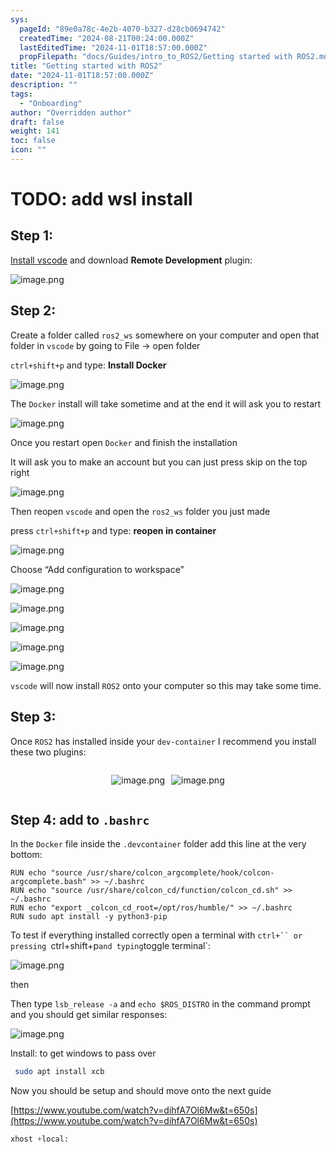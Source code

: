 ```yaml
---
sys:
  pageId: "89e0a78c-4e2b-4070-b327-d28cb0694742"
  createdTime: "2024-08-21T00:24:00.000Z"
  lastEditedTime: "2024-11-01T18:57:00.000Z"
  propFilepath: "docs/Guides/intro_to_ROS2/Getting started with ROS2.md"
title: "Getting started with ROS2"
date: "2024-11-01T18:57:00.000Z"
description: ""
tags:
  - "Onboarding"
author: "Overridden author"
draft: false
weight: 141
toc: false
icon: ""
---
```


# TODO: add wsl install

## Step 1:

[Install vscode](https://code.visualstudio.com/download) and download **Remote Development** plugin:

![image.png](https://prod-files-secure.s3.us-west-2.amazonaws.com/d518164a-d88e-44d1-a4ee-3adb3bd8bce0/efb52993-1881-4a40-b95e-6f020334f022/image.png?X-Amz-Algorithm=AWS4-HMAC-SHA256&X-Amz-Content-Sha256=UNSIGNED-PAYLOAD&X-Amz-Credential=ASIAZI2LB466ZXZWEQWV%2F20250311%2Fus-west-2%2Fs3%2Faws4_request&X-Amz-Date=20250311T131829Z&X-Amz-Expires=3600&X-Amz-Security-Token=IQoJb3JpZ2luX2VjEF0aCXVzLXdlc3QtMiJGMEQCIFU6OGLcdSAOw%2FJBtKJhxNOBWd2I3iuEApNOMg3eAaFmAiB75cHh2mo310WN6FZsYXUeNGGrhz%2FxGlHnBxNiH05BJyqIBAim%2F%2F%2F%2F%2F%2F%2F%2F%2F%2F8BEAAaDDYzNzQyMzE4MzgwNSIMIiy%2B9utLIiEJ%2FvmMKtwDLNBCDi40pchHdRAaqxWfNI%2BB9hMbAIW20a7k97rJ6SvSOMDqVRZMdnf8QlGC%2FbvfMRCua6qQN7LEXsSXj5Dw5BcSVmV5JSECnid83%2FQqbhMXUoUqHyzls%2Bf8ljz%2BFKiCI5CisCnCuZF%2B8StfCADa35hxu014xeAldqgNk5s7NhvryfgleLJOVw%2B%2Fjmg4oKLIM9jx196Hlsx0Nf%2FRfmggS1WP7axEVS1JDneRpWcXxSC1Nenobu8fHLU%2BxuGQVGVAK%2FVRp3ezVu%2BukMHtruQlHwfUbi6fsEPQDQR3%2BPr7KLq%2BfeTTDi4f2yriMMgR2AG6GKBDV9iM%2FHtn3YcEdjn8emNiMon2vA4kGYs00Rgn8BnXGjFF3HHs4ie75eXTjYnBoZaRlbRtDOX22BC%2BA%2FKqPZsLNibY5fvqOqXqVJObSipJa%2BlOgswrfCGTr1ztO7JdWxjBq0Qod%2FI0wogkCkh5DMiSIaY9YOYTURtU8o%2FXqVFzw6GdK%2FVzgsjZ43k1AlPhH373J9Iq2TUCGNe98PEG8npMmbFhHi23owH08s%2FK4nd89SdcduKRGTpB563RLTu7xpEH32OgGtSR4YqIwROFI9%2BvH%2FYaVR35HJXYFdh606ZAREfyuApm4XB%2BWwsw5OvAvgY6pgFYhvYblDtr8Go45BE0fu%2BmHdZqFf2ytQRNbMLpC%2Feg4wq58zi8A%2BRe34gSV3A7xB01EXrsM%2F%2BNKUTlDMHKzUWeyEMs1BwvKGZ0Q4tjSAh%2Fce%2BejTCn6QCsVdVkkZslQzPHLP%2FilXuk7fk2PLzlm8ZOHZ7F4c7jldWNkePFj6uc4wQCSRB%2FPJnA33uu5Lg5YXa5323xcQelFRKcZL%2BFd2yIHTKZRF%2Fh&X-Amz-Signature=e3ca233a2c85af2b430cf3c19c12a3cda75035e83fdf91ac4cea6c616622de28&X-Amz-SignedHeaders=host&x-id=GetObject)

## Step 2:

Create a folder called `ros2_ws` somewhere on your computer and open that folder in `vscode` by going to File → open folder 

`ctrl+shift+p` and type: **Install Docker**

![image.png](https://prod-files-secure.s3.us-west-2.amazonaws.com/d518164a-d88e-44d1-a4ee-3adb3bd8bce0/2269dc0e-1cd5-47ff-bceb-c04ad9b2eab0/image.png?X-Amz-Algorithm=AWS4-HMAC-SHA256&X-Amz-Content-Sha256=UNSIGNED-PAYLOAD&X-Amz-Credential=ASIAZI2LB466ZXZWEQWV%2F20250311%2Fus-west-2%2Fs3%2Faws4_request&X-Amz-Date=20250311T131829Z&X-Amz-Expires=3600&X-Amz-Security-Token=IQoJb3JpZ2luX2VjEF0aCXVzLXdlc3QtMiJGMEQCIFU6OGLcdSAOw%2FJBtKJhxNOBWd2I3iuEApNOMg3eAaFmAiB75cHh2mo310WN6FZsYXUeNGGrhz%2FxGlHnBxNiH05BJyqIBAim%2F%2F%2F%2F%2F%2F%2F%2F%2F%2F8BEAAaDDYzNzQyMzE4MzgwNSIMIiy%2B9utLIiEJ%2FvmMKtwDLNBCDi40pchHdRAaqxWfNI%2BB9hMbAIW20a7k97rJ6SvSOMDqVRZMdnf8QlGC%2FbvfMRCua6qQN7LEXsSXj5Dw5BcSVmV5JSECnid83%2FQqbhMXUoUqHyzls%2Bf8ljz%2BFKiCI5CisCnCuZF%2B8StfCADa35hxu014xeAldqgNk5s7NhvryfgleLJOVw%2B%2Fjmg4oKLIM9jx196Hlsx0Nf%2FRfmggS1WP7axEVS1JDneRpWcXxSC1Nenobu8fHLU%2BxuGQVGVAK%2FVRp3ezVu%2BukMHtruQlHwfUbi6fsEPQDQR3%2BPr7KLq%2BfeTTDi4f2yriMMgR2AG6GKBDV9iM%2FHtn3YcEdjn8emNiMon2vA4kGYs00Rgn8BnXGjFF3HHs4ie75eXTjYnBoZaRlbRtDOX22BC%2BA%2FKqPZsLNibY5fvqOqXqVJObSipJa%2BlOgswrfCGTr1ztO7JdWxjBq0Qod%2FI0wogkCkh5DMiSIaY9YOYTURtU8o%2FXqVFzw6GdK%2FVzgsjZ43k1AlPhH373J9Iq2TUCGNe98PEG8npMmbFhHi23owH08s%2FK4nd89SdcduKRGTpB563RLTu7xpEH32OgGtSR4YqIwROFI9%2BvH%2FYaVR35HJXYFdh606ZAREfyuApm4XB%2BWwsw5OvAvgY6pgFYhvYblDtr8Go45BE0fu%2BmHdZqFf2ytQRNbMLpC%2Feg4wq58zi8A%2BRe34gSV3A7xB01EXrsM%2F%2BNKUTlDMHKzUWeyEMs1BwvKGZ0Q4tjSAh%2Fce%2BejTCn6QCsVdVkkZslQzPHLP%2FilXuk7fk2PLzlm8ZOHZ7F4c7jldWNkePFj6uc4wQCSRB%2FPJnA33uu5Lg5YXa5323xcQelFRKcZL%2BFd2yIHTKZRF%2Fh&X-Amz-Signature=bdc783e787011a6e4d6eea0a7fc6b063117b7408e479d6da6194e647a0c39d21&X-Amz-SignedHeaders=host&x-id=GetObject)

The `Docker` install will take sometime and at the end it will ask you to restart

![image.png](https://prod-files-secure.s3.us-west-2.amazonaws.com/d518164a-d88e-44d1-a4ee-3adb3bd8bce0/ed233f78-be33-4b1f-b89c-9c346c0e961e/image.png?X-Amz-Algorithm=AWS4-HMAC-SHA256&X-Amz-Content-Sha256=UNSIGNED-PAYLOAD&X-Amz-Credential=ASIAZI2LB466ZXZWEQWV%2F20250311%2Fus-west-2%2Fs3%2Faws4_request&X-Amz-Date=20250311T131829Z&X-Amz-Expires=3600&X-Amz-Security-Token=IQoJb3JpZ2luX2VjEF0aCXVzLXdlc3QtMiJGMEQCIFU6OGLcdSAOw%2FJBtKJhxNOBWd2I3iuEApNOMg3eAaFmAiB75cHh2mo310WN6FZsYXUeNGGrhz%2FxGlHnBxNiH05BJyqIBAim%2F%2F%2F%2F%2F%2F%2F%2F%2F%2F8BEAAaDDYzNzQyMzE4MzgwNSIMIiy%2B9utLIiEJ%2FvmMKtwDLNBCDi40pchHdRAaqxWfNI%2BB9hMbAIW20a7k97rJ6SvSOMDqVRZMdnf8QlGC%2FbvfMRCua6qQN7LEXsSXj5Dw5BcSVmV5JSECnid83%2FQqbhMXUoUqHyzls%2Bf8ljz%2BFKiCI5CisCnCuZF%2B8StfCADa35hxu014xeAldqgNk5s7NhvryfgleLJOVw%2B%2Fjmg4oKLIM9jx196Hlsx0Nf%2FRfmggS1WP7axEVS1JDneRpWcXxSC1Nenobu8fHLU%2BxuGQVGVAK%2FVRp3ezVu%2BukMHtruQlHwfUbi6fsEPQDQR3%2BPr7KLq%2BfeTTDi4f2yriMMgR2AG6GKBDV9iM%2FHtn3YcEdjn8emNiMon2vA4kGYs00Rgn8BnXGjFF3HHs4ie75eXTjYnBoZaRlbRtDOX22BC%2BA%2FKqPZsLNibY5fvqOqXqVJObSipJa%2BlOgswrfCGTr1ztO7JdWxjBq0Qod%2FI0wogkCkh5DMiSIaY9YOYTURtU8o%2FXqVFzw6GdK%2FVzgsjZ43k1AlPhH373J9Iq2TUCGNe98PEG8npMmbFhHi23owH08s%2FK4nd89SdcduKRGTpB563RLTu7xpEH32OgGtSR4YqIwROFI9%2BvH%2FYaVR35HJXYFdh606ZAREfyuApm4XB%2BWwsw5OvAvgY6pgFYhvYblDtr8Go45BE0fu%2BmHdZqFf2ytQRNbMLpC%2Feg4wq58zi8A%2BRe34gSV3A7xB01EXrsM%2F%2BNKUTlDMHKzUWeyEMs1BwvKGZ0Q4tjSAh%2Fce%2BejTCn6QCsVdVkkZslQzPHLP%2FilXuk7fk2PLzlm8ZOHZ7F4c7jldWNkePFj6uc4wQCSRB%2FPJnA33uu5Lg5YXa5323xcQelFRKcZL%2BFd2yIHTKZRF%2Fh&X-Amz-Signature=9692b9e83a27722121c9ecffde221e6920ff8b802d135ee8a4d35b4d7ca41b43&X-Amz-SignedHeaders=host&x-id=GetObject)

Once you restart open `Docker` and finish the installation

It will ask you to make an account but you can just press skip on the top right

![image.png](https://prod-files-secure.s3.us-west-2.amazonaws.com/d518164a-d88e-44d1-a4ee-3adb3bd8bce0/21010ad9-1659-4fd9-9f59-9932a09b2a3d/image.png?X-Amz-Algorithm=AWS4-HMAC-SHA256&X-Amz-Content-Sha256=UNSIGNED-PAYLOAD&X-Amz-Credential=ASIAZI2LB466ZXZWEQWV%2F20250311%2Fus-west-2%2Fs3%2Faws4_request&X-Amz-Date=20250311T131829Z&X-Amz-Expires=3600&X-Amz-Security-Token=IQoJb3JpZ2luX2VjEF0aCXVzLXdlc3QtMiJGMEQCIFU6OGLcdSAOw%2FJBtKJhxNOBWd2I3iuEApNOMg3eAaFmAiB75cHh2mo310WN6FZsYXUeNGGrhz%2FxGlHnBxNiH05BJyqIBAim%2F%2F%2F%2F%2F%2F%2F%2F%2F%2F8BEAAaDDYzNzQyMzE4MzgwNSIMIiy%2B9utLIiEJ%2FvmMKtwDLNBCDi40pchHdRAaqxWfNI%2BB9hMbAIW20a7k97rJ6SvSOMDqVRZMdnf8QlGC%2FbvfMRCua6qQN7LEXsSXj5Dw5BcSVmV5JSECnid83%2FQqbhMXUoUqHyzls%2Bf8ljz%2BFKiCI5CisCnCuZF%2B8StfCADa35hxu014xeAldqgNk5s7NhvryfgleLJOVw%2B%2Fjmg4oKLIM9jx196Hlsx0Nf%2FRfmggS1WP7axEVS1JDneRpWcXxSC1Nenobu8fHLU%2BxuGQVGVAK%2FVRp3ezVu%2BukMHtruQlHwfUbi6fsEPQDQR3%2BPr7KLq%2BfeTTDi4f2yriMMgR2AG6GKBDV9iM%2FHtn3YcEdjn8emNiMon2vA4kGYs00Rgn8BnXGjFF3HHs4ie75eXTjYnBoZaRlbRtDOX22BC%2BA%2FKqPZsLNibY5fvqOqXqVJObSipJa%2BlOgswrfCGTr1ztO7JdWxjBq0Qod%2FI0wogkCkh5DMiSIaY9YOYTURtU8o%2FXqVFzw6GdK%2FVzgsjZ43k1AlPhH373J9Iq2TUCGNe98PEG8npMmbFhHi23owH08s%2FK4nd89SdcduKRGTpB563RLTu7xpEH32OgGtSR4YqIwROFI9%2BvH%2FYaVR35HJXYFdh606ZAREfyuApm4XB%2BWwsw5OvAvgY6pgFYhvYblDtr8Go45BE0fu%2BmHdZqFf2ytQRNbMLpC%2Feg4wq58zi8A%2BRe34gSV3A7xB01EXrsM%2F%2BNKUTlDMHKzUWeyEMs1BwvKGZ0Q4tjSAh%2Fce%2BejTCn6QCsVdVkkZslQzPHLP%2FilXuk7fk2PLzlm8ZOHZ7F4c7jldWNkePFj6uc4wQCSRB%2FPJnA33uu5Lg5YXa5323xcQelFRKcZL%2BFd2yIHTKZRF%2Fh&X-Amz-Signature=f4faad05edec1f6d619fcadb63562ebfcbd2bd96016d6e6fb26344742c7c8bb8&X-Amz-SignedHeaders=host&x-id=GetObject)

Then reopen `vscode` and open the `ros2_ws` folder you just made

press `ctrl+shift+p` and type: **reopen in container**

![image.png](https://prod-files-secure.s3.us-west-2.amazonaws.com/d518164a-d88e-44d1-a4ee-3adb3bd8bce0/4e93b8c2-41ad-488c-8095-c74205196118/image.png?X-Amz-Algorithm=AWS4-HMAC-SHA256&X-Amz-Content-Sha256=UNSIGNED-PAYLOAD&X-Amz-Credential=ASIAZI2LB466ZXZWEQWV%2F20250311%2Fus-west-2%2Fs3%2Faws4_request&X-Amz-Date=20250311T131829Z&X-Amz-Expires=3600&X-Amz-Security-Token=IQoJb3JpZ2luX2VjEF0aCXVzLXdlc3QtMiJGMEQCIFU6OGLcdSAOw%2FJBtKJhxNOBWd2I3iuEApNOMg3eAaFmAiB75cHh2mo310WN6FZsYXUeNGGrhz%2FxGlHnBxNiH05BJyqIBAim%2F%2F%2F%2F%2F%2F%2F%2F%2F%2F8BEAAaDDYzNzQyMzE4MzgwNSIMIiy%2B9utLIiEJ%2FvmMKtwDLNBCDi40pchHdRAaqxWfNI%2BB9hMbAIW20a7k97rJ6SvSOMDqVRZMdnf8QlGC%2FbvfMRCua6qQN7LEXsSXj5Dw5BcSVmV5JSECnid83%2FQqbhMXUoUqHyzls%2Bf8ljz%2BFKiCI5CisCnCuZF%2B8StfCADa35hxu014xeAldqgNk5s7NhvryfgleLJOVw%2B%2Fjmg4oKLIM9jx196Hlsx0Nf%2FRfmggS1WP7axEVS1JDneRpWcXxSC1Nenobu8fHLU%2BxuGQVGVAK%2FVRp3ezVu%2BukMHtruQlHwfUbi6fsEPQDQR3%2BPr7KLq%2BfeTTDi4f2yriMMgR2AG6GKBDV9iM%2FHtn3YcEdjn8emNiMon2vA4kGYs00Rgn8BnXGjFF3HHs4ie75eXTjYnBoZaRlbRtDOX22BC%2BA%2FKqPZsLNibY5fvqOqXqVJObSipJa%2BlOgswrfCGTr1ztO7JdWxjBq0Qod%2FI0wogkCkh5DMiSIaY9YOYTURtU8o%2FXqVFzw6GdK%2FVzgsjZ43k1AlPhH373J9Iq2TUCGNe98PEG8npMmbFhHi23owH08s%2FK4nd89SdcduKRGTpB563RLTu7xpEH32OgGtSR4YqIwROFI9%2BvH%2FYaVR35HJXYFdh606ZAREfyuApm4XB%2BWwsw5OvAvgY6pgFYhvYblDtr8Go45BE0fu%2BmHdZqFf2ytQRNbMLpC%2Feg4wq58zi8A%2BRe34gSV3A7xB01EXrsM%2F%2BNKUTlDMHKzUWeyEMs1BwvKGZ0Q4tjSAh%2Fce%2BejTCn6QCsVdVkkZslQzPHLP%2FilXuk7fk2PLzlm8ZOHZ7F4c7jldWNkePFj6uc4wQCSRB%2FPJnA33uu5Lg5YXa5323xcQelFRKcZL%2BFd2yIHTKZRF%2Fh&X-Amz-Signature=dfb358de2911648941541c6e5509df697eca5138932f8a086e3caffda5672fe5&X-Amz-SignedHeaders=host&x-id=GetObject)

Choose “Add configuration to workspace”

![image.png](https://prod-files-secure.s3.us-west-2.amazonaws.com/d518164a-d88e-44d1-a4ee-3adb3bd8bce0/9560b282-5060-4989-ba37-97e7b2c22476/image.png?X-Amz-Algorithm=AWS4-HMAC-SHA256&X-Amz-Content-Sha256=UNSIGNED-PAYLOAD&X-Amz-Credential=ASIAZI2LB466ZXZWEQWV%2F20250311%2Fus-west-2%2Fs3%2Faws4_request&X-Amz-Date=20250311T131829Z&X-Amz-Expires=3600&X-Amz-Security-Token=IQoJb3JpZ2luX2VjEF0aCXVzLXdlc3QtMiJGMEQCIFU6OGLcdSAOw%2FJBtKJhxNOBWd2I3iuEApNOMg3eAaFmAiB75cHh2mo310WN6FZsYXUeNGGrhz%2FxGlHnBxNiH05BJyqIBAim%2F%2F%2F%2F%2F%2F%2F%2F%2F%2F8BEAAaDDYzNzQyMzE4MzgwNSIMIiy%2B9utLIiEJ%2FvmMKtwDLNBCDi40pchHdRAaqxWfNI%2BB9hMbAIW20a7k97rJ6SvSOMDqVRZMdnf8QlGC%2FbvfMRCua6qQN7LEXsSXj5Dw5BcSVmV5JSECnid83%2FQqbhMXUoUqHyzls%2Bf8ljz%2BFKiCI5CisCnCuZF%2B8StfCADa35hxu014xeAldqgNk5s7NhvryfgleLJOVw%2B%2Fjmg4oKLIM9jx196Hlsx0Nf%2FRfmggS1WP7axEVS1JDneRpWcXxSC1Nenobu8fHLU%2BxuGQVGVAK%2FVRp3ezVu%2BukMHtruQlHwfUbi6fsEPQDQR3%2BPr7KLq%2BfeTTDi4f2yriMMgR2AG6GKBDV9iM%2FHtn3YcEdjn8emNiMon2vA4kGYs00Rgn8BnXGjFF3HHs4ie75eXTjYnBoZaRlbRtDOX22BC%2BA%2FKqPZsLNibY5fvqOqXqVJObSipJa%2BlOgswrfCGTr1ztO7JdWxjBq0Qod%2FI0wogkCkh5DMiSIaY9YOYTURtU8o%2FXqVFzw6GdK%2FVzgsjZ43k1AlPhH373J9Iq2TUCGNe98PEG8npMmbFhHi23owH08s%2FK4nd89SdcduKRGTpB563RLTu7xpEH32OgGtSR4YqIwROFI9%2BvH%2FYaVR35HJXYFdh606ZAREfyuApm4XB%2BWwsw5OvAvgY6pgFYhvYblDtr8Go45BE0fu%2BmHdZqFf2ytQRNbMLpC%2Feg4wq58zi8A%2BRe34gSV3A7xB01EXrsM%2F%2BNKUTlDMHKzUWeyEMs1BwvKGZ0Q4tjSAh%2Fce%2BejTCn6QCsVdVkkZslQzPHLP%2FilXuk7fk2PLzlm8ZOHZ7F4c7jldWNkePFj6uc4wQCSRB%2FPJnA33uu5Lg5YXa5323xcQelFRKcZL%2BFd2yIHTKZRF%2Fh&X-Amz-Signature=000950fae031ee1ddabf22e7f416e8ec1eb3c033836f2299b2ad15dfb9faa8cb&X-Amz-SignedHeaders=host&x-id=GetObject)

![image.png](https://prod-files-secure.s3.us-west-2.amazonaws.com/d518164a-d88e-44d1-a4ee-3adb3bd8bce0/2ee63f81-886b-48e8-a553-dc6e5eac99e4/image.png?X-Amz-Algorithm=AWS4-HMAC-SHA256&X-Amz-Content-Sha256=UNSIGNED-PAYLOAD&X-Amz-Credential=ASIAZI2LB466ZXZWEQWV%2F20250311%2Fus-west-2%2Fs3%2Faws4_request&X-Amz-Date=20250311T131829Z&X-Amz-Expires=3600&X-Amz-Security-Token=IQoJb3JpZ2luX2VjEF0aCXVzLXdlc3QtMiJGMEQCIFU6OGLcdSAOw%2FJBtKJhxNOBWd2I3iuEApNOMg3eAaFmAiB75cHh2mo310WN6FZsYXUeNGGrhz%2FxGlHnBxNiH05BJyqIBAim%2F%2F%2F%2F%2F%2F%2F%2F%2F%2F8BEAAaDDYzNzQyMzE4MzgwNSIMIiy%2B9utLIiEJ%2FvmMKtwDLNBCDi40pchHdRAaqxWfNI%2BB9hMbAIW20a7k97rJ6SvSOMDqVRZMdnf8QlGC%2FbvfMRCua6qQN7LEXsSXj5Dw5BcSVmV5JSECnid83%2FQqbhMXUoUqHyzls%2Bf8ljz%2BFKiCI5CisCnCuZF%2B8StfCADa35hxu014xeAldqgNk5s7NhvryfgleLJOVw%2B%2Fjmg4oKLIM9jx196Hlsx0Nf%2FRfmggS1WP7axEVS1JDneRpWcXxSC1Nenobu8fHLU%2BxuGQVGVAK%2FVRp3ezVu%2BukMHtruQlHwfUbi6fsEPQDQR3%2BPr7KLq%2BfeTTDi4f2yriMMgR2AG6GKBDV9iM%2FHtn3YcEdjn8emNiMon2vA4kGYs00Rgn8BnXGjFF3HHs4ie75eXTjYnBoZaRlbRtDOX22BC%2BA%2FKqPZsLNibY5fvqOqXqVJObSipJa%2BlOgswrfCGTr1ztO7JdWxjBq0Qod%2FI0wogkCkh5DMiSIaY9YOYTURtU8o%2FXqVFzw6GdK%2FVzgsjZ43k1AlPhH373J9Iq2TUCGNe98PEG8npMmbFhHi23owH08s%2FK4nd89SdcduKRGTpB563RLTu7xpEH32OgGtSR4YqIwROFI9%2BvH%2FYaVR35HJXYFdh606ZAREfyuApm4XB%2BWwsw5OvAvgY6pgFYhvYblDtr8Go45BE0fu%2BmHdZqFf2ytQRNbMLpC%2Feg4wq58zi8A%2BRe34gSV3A7xB01EXrsM%2F%2BNKUTlDMHKzUWeyEMs1BwvKGZ0Q4tjSAh%2Fce%2BejTCn6QCsVdVkkZslQzPHLP%2FilXuk7fk2PLzlm8ZOHZ7F4c7jldWNkePFj6uc4wQCSRB%2FPJnA33uu5Lg5YXa5323xcQelFRKcZL%2BFd2yIHTKZRF%2Fh&X-Amz-Signature=ae6d792466414b0d9952b0bf8476f6c3022bd92f5f6ed8da91bf7f2251f31bcd&X-Amz-SignedHeaders=host&x-id=GetObject)

![image.png](https://prod-files-secure.s3.us-west-2.amazonaws.com/d518164a-d88e-44d1-a4ee-3adb3bd8bce0/ae1580b2-b048-407e-aed9-b584224a7a04/image.png?X-Amz-Algorithm=AWS4-HMAC-SHA256&X-Amz-Content-Sha256=UNSIGNED-PAYLOAD&X-Amz-Credential=ASIAZI2LB466ZXZWEQWV%2F20250311%2Fus-west-2%2Fs3%2Faws4_request&X-Amz-Date=20250311T131829Z&X-Amz-Expires=3600&X-Amz-Security-Token=IQoJb3JpZ2luX2VjEF0aCXVzLXdlc3QtMiJGMEQCIFU6OGLcdSAOw%2FJBtKJhxNOBWd2I3iuEApNOMg3eAaFmAiB75cHh2mo310WN6FZsYXUeNGGrhz%2FxGlHnBxNiH05BJyqIBAim%2F%2F%2F%2F%2F%2F%2F%2F%2F%2F8BEAAaDDYzNzQyMzE4MzgwNSIMIiy%2B9utLIiEJ%2FvmMKtwDLNBCDi40pchHdRAaqxWfNI%2BB9hMbAIW20a7k97rJ6SvSOMDqVRZMdnf8QlGC%2FbvfMRCua6qQN7LEXsSXj5Dw5BcSVmV5JSECnid83%2FQqbhMXUoUqHyzls%2Bf8ljz%2BFKiCI5CisCnCuZF%2B8StfCADa35hxu014xeAldqgNk5s7NhvryfgleLJOVw%2B%2Fjmg4oKLIM9jx196Hlsx0Nf%2FRfmggS1WP7axEVS1JDneRpWcXxSC1Nenobu8fHLU%2BxuGQVGVAK%2FVRp3ezVu%2BukMHtruQlHwfUbi6fsEPQDQR3%2BPr7KLq%2BfeTTDi4f2yriMMgR2AG6GKBDV9iM%2FHtn3YcEdjn8emNiMon2vA4kGYs00Rgn8BnXGjFF3HHs4ie75eXTjYnBoZaRlbRtDOX22BC%2BA%2FKqPZsLNibY5fvqOqXqVJObSipJa%2BlOgswrfCGTr1ztO7JdWxjBq0Qod%2FI0wogkCkh5DMiSIaY9YOYTURtU8o%2FXqVFzw6GdK%2FVzgsjZ43k1AlPhH373J9Iq2TUCGNe98PEG8npMmbFhHi23owH08s%2FK4nd89SdcduKRGTpB563RLTu7xpEH32OgGtSR4YqIwROFI9%2BvH%2FYaVR35HJXYFdh606ZAREfyuApm4XB%2BWwsw5OvAvgY6pgFYhvYblDtr8Go45BE0fu%2BmHdZqFf2ytQRNbMLpC%2Feg4wq58zi8A%2BRe34gSV3A7xB01EXrsM%2F%2BNKUTlDMHKzUWeyEMs1BwvKGZ0Q4tjSAh%2Fce%2BejTCn6QCsVdVkkZslQzPHLP%2FilXuk7fk2PLzlm8ZOHZ7F4c7jldWNkePFj6uc4wQCSRB%2FPJnA33uu5Lg5YXa5323xcQelFRKcZL%2BFd2yIHTKZRF%2Fh&X-Amz-Signature=b7a7ea7af40f0ea8948767e0e915c8175161c9c8624e779693847b47a2d1f9de&X-Amz-SignedHeaders=host&x-id=GetObject)

![image.png](https://prod-files-secure.s3.us-west-2.amazonaws.com/d518164a-d88e-44d1-a4ee-3adb3bd8bce0/53255b28-f75e-430f-b9e3-c0ac8577e42b/image.png?X-Amz-Algorithm=AWS4-HMAC-SHA256&X-Amz-Content-Sha256=UNSIGNED-PAYLOAD&X-Amz-Credential=ASIAZI2LB466ZXZWEQWV%2F20250311%2Fus-west-2%2Fs3%2Faws4_request&X-Amz-Date=20250311T131829Z&X-Amz-Expires=3600&X-Amz-Security-Token=IQoJb3JpZ2luX2VjEF0aCXVzLXdlc3QtMiJGMEQCIFU6OGLcdSAOw%2FJBtKJhxNOBWd2I3iuEApNOMg3eAaFmAiB75cHh2mo310WN6FZsYXUeNGGrhz%2FxGlHnBxNiH05BJyqIBAim%2F%2F%2F%2F%2F%2F%2F%2F%2F%2F8BEAAaDDYzNzQyMzE4MzgwNSIMIiy%2B9utLIiEJ%2FvmMKtwDLNBCDi40pchHdRAaqxWfNI%2BB9hMbAIW20a7k97rJ6SvSOMDqVRZMdnf8QlGC%2FbvfMRCua6qQN7LEXsSXj5Dw5BcSVmV5JSECnid83%2FQqbhMXUoUqHyzls%2Bf8ljz%2BFKiCI5CisCnCuZF%2B8StfCADa35hxu014xeAldqgNk5s7NhvryfgleLJOVw%2B%2Fjmg4oKLIM9jx196Hlsx0Nf%2FRfmggS1WP7axEVS1JDneRpWcXxSC1Nenobu8fHLU%2BxuGQVGVAK%2FVRp3ezVu%2BukMHtruQlHwfUbi6fsEPQDQR3%2BPr7KLq%2BfeTTDi4f2yriMMgR2AG6GKBDV9iM%2FHtn3YcEdjn8emNiMon2vA4kGYs00Rgn8BnXGjFF3HHs4ie75eXTjYnBoZaRlbRtDOX22BC%2BA%2FKqPZsLNibY5fvqOqXqVJObSipJa%2BlOgswrfCGTr1ztO7JdWxjBq0Qod%2FI0wogkCkh5DMiSIaY9YOYTURtU8o%2FXqVFzw6GdK%2FVzgsjZ43k1AlPhH373J9Iq2TUCGNe98PEG8npMmbFhHi23owH08s%2FK4nd89SdcduKRGTpB563RLTu7xpEH32OgGtSR4YqIwROFI9%2BvH%2FYaVR35HJXYFdh606ZAREfyuApm4XB%2BWwsw5OvAvgY6pgFYhvYblDtr8Go45BE0fu%2BmHdZqFf2ytQRNbMLpC%2Feg4wq58zi8A%2BRe34gSV3A7xB01EXrsM%2F%2BNKUTlDMHKzUWeyEMs1BwvKGZ0Q4tjSAh%2Fce%2BejTCn6QCsVdVkkZslQzPHLP%2FilXuk7fk2PLzlm8ZOHZ7F4c7jldWNkePFj6uc4wQCSRB%2FPJnA33uu5Lg5YXa5323xcQelFRKcZL%2BFd2yIHTKZRF%2Fh&X-Amz-Signature=c8ae55b56c99313495ccd39390edfaa53e2ea73c1ea1c81d0f6541b038f4fab1&X-Amz-SignedHeaders=host&x-id=GetObject)

![image.png](https://prod-files-secure.s3.us-west-2.amazonaws.com/d518164a-d88e-44d1-a4ee-3adb3bd8bce0/7c562767-5af9-4ffb-97d1-327bcdf4ee00/image.png?X-Amz-Algorithm=AWS4-HMAC-SHA256&X-Amz-Content-Sha256=UNSIGNED-PAYLOAD&X-Amz-Credential=ASIAZI2LB466ZXZWEQWV%2F20250311%2Fus-west-2%2Fs3%2Faws4_request&X-Amz-Date=20250311T131829Z&X-Amz-Expires=3600&X-Amz-Security-Token=IQoJb3JpZ2luX2VjEF0aCXVzLXdlc3QtMiJGMEQCIFU6OGLcdSAOw%2FJBtKJhxNOBWd2I3iuEApNOMg3eAaFmAiB75cHh2mo310WN6FZsYXUeNGGrhz%2FxGlHnBxNiH05BJyqIBAim%2F%2F%2F%2F%2F%2F%2F%2F%2F%2F8BEAAaDDYzNzQyMzE4MzgwNSIMIiy%2B9utLIiEJ%2FvmMKtwDLNBCDi40pchHdRAaqxWfNI%2BB9hMbAIW20a7k97rJ6SvSOMDqVRZMdnf8QlGC%2FbvfMRCua6qQN7LEXsSXj5Dw5BcSVmV5JSECnid83%2FQqbhMXUoUqHyzls%2Bf8ljz%2BFKiCI5CisCnCuZF%2B8StfCADa35hxu014xeAldqgNk5s7NhvryfgleLJOVw%2B%2Fjmg4oKLIM9jx196Hlsx0Nf%2FRfmggS1WP7axEVS1JDneRpWcXxSC1Nenobu8fHLU%2BxuGQVGVAK%2FVRp3ezVu%2BukMHtruQlHwfUbi6fsEPQDQR3%2BPr7KLq%2BfeTTDi4f2yriMMgR2AG6GKBDV9iM%2FHtn3YcEdjn8emNiMon2vA4kGYs00Rgn8BnXGjFF3HHs4ie75eXTjYnBoZaRlbRtDOX22BC%2BA%2FKqPZsLNibY5fvqOqXqVJObSipJa%2BlOgswrfCGTr1ztO7JdWxjBq0Qod%2FI0wogkCkh5DMiSIaY9YOYTURtU8o%2FXqVFzw6GdK%2FVzgsjZ43k1AlPhH373J9Iq2TUCGNe98PEG8npMmbFhHi23owH08s%2FK4nd89SdcduKRGTpB563RLTu7xpEH32OgGtSR4YqIwROFI9%2BvH%2FYaVR35HJXYFdh606ZAREfyuApm4XB%2BWwsw5OvAvgY6pgFYhvYblDtr8Go45BE0fu%2BmHdZqFf2ytQRNbMLpC%2Feg4wq58zi8A%2BRe34gSV3A7xB01EXrsM%2F%2BNKUTlDMHKzUWeyEMs1BwvKGZ0Q4tjSAh%2Fce%2BejTCn6QCsVdVkkZslQzPHLP%2FilXuk7fk2PLzlm8ZOHZ7F4c7jldWNkePFj6uc4wQCSRB%2FPJnA33uu5Lg5YXa5323xcQelFRKcZL%2BFd2yIHTKZRF%2Fh&X-Amz-Signature=a6b37cbe7cb47495b3e18e8f4dda58da55b623522e3e4ab15a0363da33db8ec3&X-Amz-SignedHeaders=host&x-id=GetObject)

`vscode` will now install `ROS2` onto your computer so this may take some time.

## Step 3:

Once `ROS2` has installed inside your `dev-container` I recommend you install these two plugins:

<div style="display: flex;flex-direction: row; column-gap:10px; max-width: 630px;justify-content: center;">
<div>

![image.png](https://prod-files-secure.s3.us-west-2.amazonaws.com/d518164a-d88e-44d1-a4ee-3adb3bd8bce0/3fc3d550-5a54-4ba1-ba6b-faa01cdb7369/image.png?X-Amz-Algorithm=AWS4-HMAC-SHA256&X-Amz-Content-Sha256=UNSIGNED-PAYLOAD&X-Amz-Credential=ASIAZI2LB466YTB3SIS3%2F20250311%2Fus-west-2%2Fs3%2Faws4_request&X-Amz-Date=20250311T131832Z&X-Amz-Expires=3600&X-Amz-Security-Token=IQoJb3JpZ2luX2VjEF0aCXVzLXdlc3QtMiJIMEYCIQCHgMBsgVL%2FeGjllGwMRFAe8lHWl%2Bf90fVdCcdYI4X53wIhALBJE1T8gbHab55m0x3GIUyspbEJzhp3V%2BYgUmMp1x30KogECKb%2F%2F%2F%2F%2F%2F%2F%2F%2F%2FwEQABoMNjM3NDIzMTgzODA1Igz1y9S45AJIi%2BKsN9kq3AOpBJRIZaXsP%2BIHHqnldgQumK%2Fbk7eSmBO3JEBUcQLfeNAdv%2FdMRrcqRfBtl%2BXBZ4fs3CWzgdWMbqhDXch8%2F7Hf2qabb5Wm15%2FebCiaHSFR%2FRTIbfplhQW3dPk5E4EqxvoGROWznsRSQz6c6pGpAj4t6Lmwpx%2FCtV82nbMNbV%2BQDBvC1EMFdMyZ3l3o5%2F%2Bt7dHTw8BpxwbdebqSSs5d%2FKsT75QNpQUP5NlPgQ2Y4o0wFI%2FllJeKr6%2BfI6BFKpm2gEx6OUqI%2B8nGq9SyXGM9kZJ69hzQuHpvglrUF4dBp8XxaIp7avpNqh9XweCo1tq3Q2shyqNcTrttgP9NY32eS%2F%2F1roSobkLHSOVV0xORc8gV8L39zub6Q7bC1%2F90Oue2th3gyglO6wYLZF7KUaAQDMLp%2FPDHhXqdm7ciSKxbclZgB9SzPbP0a3E22WH9vuKo8kBTEovYSl5J2%2BErIc3GxT%2BFTxE71Jc5vDJrnkXBVfLvIn6yPLDxhn9csczmAuw5SLvlUdAuWU3bUizsIqCmVjl8baBNsm4fRCsr7E6W9EnSP8q8qynCqPHQXgVN0QiE%2BsVGP42Tw4iwcsbU%2FJ8%2BGCbCx376jRf4inOqdl4hQ4Y9v%2FDFINUsdn3%2BgVL9sjDU68C%2BBjqkAeU6u1FJLVv1ZZ0l0KrS9sGNwjDAvz7ipCU2tmopKxS0df7vkfjuvkQ2XWhkAY%2BK%2BAhm%2BtGAzdiDgq7dN6Ah1HbVhVzzSsBFqn%2Fs7tht0Yj6%2BjggaEu8D8SsVpSoP1S18SESK0gzpugOPVeAw8NTDbeopoEFt0%2BtOERgU9o%2BnksOigxlZvuj50w2TMZYRQoNOUQvxjuQQTavCn9bjpTBS8sZzNYL&X-Amz-Signature=c977a874dde0718ac1fc50932fc28ae3550fc1a6eed8f95ee433bed14fca052a&X-Amz-SignedHeaders=host&x-id=GetObject)

</div>
<div>

![image.png](https://prod-files-secure.s3.us-west-2.amazonaws.com/d518164a-d88e-44d1-a4ee-3adb3bd8bce0/d994cc66-13c2-4093-a5a3-f84cf4601a82/image.png?X-Amz-Algorithm=AWS4-HMAC-SHA256&X-Amz-Content-Sha256=UNSIGNED-PAYLOAD&X-Amz-Credential=ASIAZI2LB466SETIV2BT%2F20250311%2Fus-west-2%2Fs3%2Faws4_request&X-Amz-Date=20250311T131833Z&X-Amz-Expires=3600&X-Amz-Security-Token=IQoJb3JpZ2luX2VjEF0aCXVzLXdlc3QtMiJIMEYCIQCVpEkoMn3HvdmNf0ngql4FIL1QWnydSBkMNKkpQtNfDAIhALUG7X7v08QvOyjG0oxZAvABCyWr6Za9l0e4WuHU8pjRKogECKb%2F%2F%2F%2F%2F%2F%2F%2F%2F%2FwEQABoMNjM3NDIzMTgzODA1IgzHDkGE15s5jXLBXokq3AP7f1EmQ%2Fh8qwRxs2%2B5q5%2BaEdmhVvzSZMPBU8adnoHJDog%2F7etvbZ4RYZRmkzWsi%2FLrRjXNQhTvj9hDi37DbxEj5vH16RwTy8qGx425ifTnVg%2FWoslVcL77KIUTuYCfiIg9s0uEGO1P4elV3GQUuWET4Iwetgzv%2BLc7lUtrfrXBuIQAiPRmszaeDPyw7eazCS%2FN8S58q%2BmIwT%2Ba9KKatMA6gGqRtS3LyuzXg8OzdRjyqEHdPw9UtQmgvw9IFWlg1FzrdOnXMtM%2BSvIAjh0hXpm9u2kf0ay%2FbWO021nML%2FIo9KEQFd%2FCysV%2FRb7dd5m9DYhJ94W4ATP%2B0uItLHNNnzTQ7mzh7BMJd0v3gZFqfv5g10p8P0XpGIASCPTiCIl1oaf%2FyOaISJW75uwAxCdnjNmQ%2FZSLuWVzNOOg%2FZ2BYyj1MVHlxkgYH0MBlhXhRlgmrPcSIv4Gl8PnNmUMiOsuP%2B2F2sx7N7%2BT4rNUHZGji8KCS6dkhvoMYw0WztlPDBDBtc32iNMf90XA1uTcoR0980QBOC8z8dtOLQeFxWkRucpo1VP%2F64baewqMdIxwWWNdtj9NgyNeyR6J8prydGYPBAsktmtXgyja3uz7K1W4tQnvS3P8Y9xaYa5XdhVdzTDo68C%2BBjqkAe55QBQmG4Gj1IRfkvlipccx4DXvd%2BAPnTb%2B%2FwPqD13nkKz0MLv5IaTunuWJiYWApd28CzUNIAogkX152Cab6JabP7fU9rcqxdKT73nYUdlAdlUl%2BoL%2FnkVzxZNJ%2BBr1CSycuPPgmuepNhkbwTcdAf32npSHdml9R7nHI48Anuwo9%2BtUE05rCJr171eDOiS5HYPkZdQRGsmjb%2FfAx1vAq2Odu0xe&X-Amz-Signature=2d390048da76391bb3947bb1f381fb0b410797c31ad244dec9f87140e28aa3d5&X-Amz-SignedHeaders=host&x-id=GetObject)

</div>
</div>

## Step 4: add to `.bashrc`

In the `Docker` file inside the `.devcontainer` folder add this line at the very bottom: 

```docker
RUN echo "source /usr/share/colcon_argcomplete/hook/colcon-argcomplete.bash" >> ~/.bashrc
RUN echo "source /usr/share/colcon_cd/function/colcon_cd.sh" >> ~/.bashrc
RUN echo "export _colcon_cd_root=/opt/ros/humble/" >> ~/.bashrc
RUN sudo apt install -y python3-pip 
```

To test if everything installed correctly open a terminal with `ctrl+`` or pressing `ctrl+shift+p` and typing `toggle terminal`:

![image.png](https://prod-files-secure.s3.us-west-2.amazonaws.com/d518164a-d88e-44d1-a4ee-3adb3bd8bce0/6a4943d8-b04e-4c02-9a58-775f3384d1a5/image.png?X-Amz-Algorithm=AWS4-HMAC-SHA256&X-Amz-Content-Sha256=UNSIGNED-PAYLOAD&X-Amz-Credential=ASIAZI2LB466ZXZWEQWV%2F20250311%2Fus-west-2%2Fs3%2Faws4_request&X-Amz-Date=20250311T131829Z&X-Amz-Expires=3600&X-Amz-Security-Token=IQoJb3JpZ2luX2VjEF0aCXVzLXdlc3QtMiJGMEQCIFU6OGLcdSAOw%2FJBtKJhxNOBWd2I3iuEApNOMg3eAaFmAiB75cHh2mo310WN6FZsYXUeNGGrhz%2FxGlHnBxNiH05BJyqIBAim%2F%2F%2F%2F%2F%2F%2F%2F%2F%2F8BEAAaDDYzNzQyMzE4MzgwNSIMIiy%2B9utLIiEJ%2FvmMKtwDLNBCDi40pchHdRAaqxWfNI%2BB9hMbAIW20a7k97rJ6SvSOMDqVRZMdnf8QlGC%2FbvfMRCua6qQN7LEXsSXj5Dw5BcSVmV5JSECnid83%2FQqbhMXUoUqHyzls%2Bf8ljz%2BFKiCI5CisCnCuZF%2B8StfCADa35hxu014xeAldqgNk5s7NhvryfgleLJOVw%2B%2Fjmg4oKLIM9jx196Hlsx0Nf%2FRfmggS1WP7axEVS1JDneRpWcXxSC1Nenobu8fHLU%2BxuGQVGVAK%2FVRp3ezVu%2BukMHtruQlHwfUbi6fsEPQDQR3%2BPr7KLq%2BfeTTDi4f2yriMMgR2AG6GKBDV9iM%2FHtn3YcEdjn8emNiMon2vA4kGYs00Rgn8BnXGjFF3HHs4ie75eXTjYnBoZaRlbRtDOX22BC%2BA%2FKqPZsLNibY5fvqOqXqVJObSipJa%2BlOgswrfCGTr1ztO7JdWxjBq0Qod%2FI0wogkCkh5DMiSIaY9YOYTURtU8o%2FXqVFzw6GdK%2FVzgsjZ43k1AlPhH373J9Iq2TUCGNe98PEG8npMmbFhHi23owH08s%2FK4nd89SdcduKRGTpB563RLTu7xpEH32OgGtSR4YqIwROFI9%2BvH%2FYaVR35HJXYFdh606ZAREfyuApm4XB%2BWwsw5OvAvgY6pgFYhvYblDtr8Go45BE0fu%2BmHdZqFf2ytQRNbMLpC%2Feg4wq58zi8A%2BRe34gSV3A7xB01EXrsM%2F%2BNKUTlDMHKzUWeyEMs1BwvKGZ0Q4tjSAh%2Fce%2BejTCn6QCsVdVkkZslQzPHLP%2FilXuk7fk2PLzlm8ZOHZ7F4c7jldWNkePFj6uc4wQCSRB%2FPJnA33uu5Lg5YXa5323xcQelFRKcZL%2BFd2yIHTKZRF%2Fh&X-Amz-Signature=b9bb2d748002ab23f3d03711413943fb65c0ce96bcb213ef0e6c8a6fdab9bea5&X-Amz-SignedHeaders=host&x-id=GetObject)

then 

Then type `lsb_release -a` and `echo $ROS_DISTRO` in the command prompt and you should get similar responses:

![image.png](https://prod-files-secure.s3.us-west-2.amazonaws.com/d518164a-d88e-44d1-a4ee-3adb3bd8bce0/3e635dec-a805-4e85-8b9e-d000e5b71a4e/image.png?X-Amz-Algorithm=AWS4-HMAC-SHA256&X-Amz-Content-Sha256=UNSIGNED-PAYLOAD&X-Amz-Credential=ASIAZI2LB466ZXZWEQWV%2F20250311%2Fus-west-2%2Fs3%2Faws4_request&X-Amz-Date=20250311T131829Z&X-Amz-Expires=3600&X-Amz-Security-Token=IQoJb3JpZ2luX2VjEF0aCXVzLXdlc3QtMiJGMEQCIFU6OGLcdSAOw%2FJBtKJhxNOBWd2I3iuEApNOMg3eAaFmAiB75cHh2mo310WN6FZsYXUeNGGrhz%2FxGlHnBxNiH05BJyqIBAim%2F%2F%2F%2F%2F%2F%2F%2F%2F%2F8BEAAaDDYzNzQyMzE4MzgwNSIMIiy%2B9utLIiEJ%2FvmMKtwDLNBCDi40pchHdRAaqxWfNI%2BB9hMbAIW20a7k97rJ6SvSOMDqVRZMdnf8QlGC%2FbvfMRCua6qQN7LEXsSXj5Dw5BcSVmV5JSECnid83%2FQqbhMXUoUqHyzls%2Bf8ljz%2BFKiCI5CisCnCuZF%2B8StfCADa35hxu014xeAldqgNk5s7NhvryfgleLJOVw%2B%2Fjmg4oKLIM9jx196Hlsx0Nf%2FRfmggS1WP7axEVS1JDneRpWcXxSC1Nenobu8fHLU%2BxuGQVGVAK%2FVRp3ezVu%2BukMHtruQlHwfUbi6fsEPQDQR3%2BPr7KLq%2BfeTTDi4f2yriMMgR2AG6GKBDV9iM%2FHtn3YcEdjn8emNiMon2vA4kGYs00Rgn8BnXGjFF3HHs4ie75eXTjYnBoZaRlbRtDOX22BC%2BA%2FKqPZsLNibY5fvqOqXqVJObSipJa%2BlOgswrfCGTr1ztO7JdWxjBq0Qod%2FI0wogkCkh5DMiSIaY9YOYTURtU8o%2FXqVFzw6GdK%2FVzgsjZ43k1AlPhH373J9Iq2TUCGNe98PEG8npMmbFhHi23owH08s%2FK4nd89SdcduKRGTpB563RLTu7xpEH32OgGtSR4YqIwROFI9%2BvH%2FYaVR35HJXYFdh606ZAREfyuApm4XB%2BWwsw5OvAvgY6pgFYhvYblDtr8Go45BE0fu%2BmHdZqFf2ytQRNbMLpC%2Feg4wq58zi8A%2BRe34gSV3A7xB01EXrsM%2F%2BNKUTlDMHKzUWeyEMs1BwvKGZ0Q4tjSAh%2Fce%2BejTCn6QCsVdVkkZslQzPHLP%2FilXuk7fk2PLzlm8ZOHZ7F4c7jldWNkePFj6uc4wQCSRB%2FPJnA33uu5Lg5YXa5323xcQelFRKcZL%2BFd2yIHTKZRF%2Fh&X-Amz-Signature=e925bf76c88b63249bd26466fba2a84527f55a74f9715043535e7921d4faa015&X-Amz-SignedHeaders=host&x-id=GetObject)

Install:  to get windows to pass over

```bash
 sudo apt install xcb
```

Now you should be setup and should move onto the next guide 

[https://www.youtube.com/watch?v=dihfA7Ol6Mw&t=650s](https://www.youtube.com/watch?v=dihfA7Ol6Mw&t=650s)

```python
xhost +local:
```
